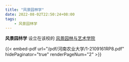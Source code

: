 ```yaml
---
title: "风景园林学"
date: 2022-08-02T22:50:24+08:00
tags:
    - 风景园林学
---
```


**风景园林学** 设立在该校的 [风景园林与艺术学院](http://jingyi.henau.edu.cn/)

{{< embed-pdf url="/pdf/河南农业大学/1-2109161RP8.pdf" hidePaginator="true" renderPageNum="2" >}}
